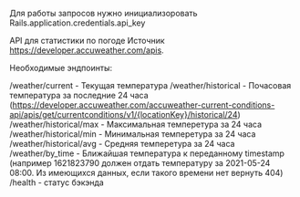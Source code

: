 Для работы запросов нужно инициализоровать Rails.application.credentials.api_key


API для статистики по погоде
Источник https://developer.accuweather.com/apis.

Необходимые эндпоинты:

/weather/current - Текущая температура
/weather/historical - Почасовая температура за последние 24 часа (https://developer.accuweather.com/accuweather-current-conditions-api/apis/get/currentconditions/v1/{locationKey}/historical/24)
/weather/historical/max - Максимальная темперетура за 24 часа
/weather/historical/min - Минимальная темперетура за 24 часа
/weather/historical/avg - Средняя темперетура за 24 часа
/weather/by_time - Ближайшая температура к переданному timestamp (например 1621823790 должен отдать температуру за 2021-05-24 08:00. Из имеющихся данных, если такого времени нет вернуть 404)
/health - статус бэкэнда
